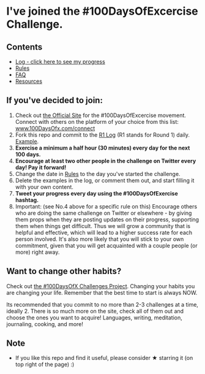 # I've joined the #100DaysOfExcercise Challenge.

## Contents
* [Log - click here to see my progress](r2-log.md)
* [Rules](rules.md)
* [FAQ](FAQ.md)
* [Resources](resources.md)

## If you've decided to join:
1. Check out [the Official Site](http://100daysofx.com/) for the #100DaysOfExcercise movement. Connect with others on the platform of your choice from this list: www.100DaysOfx.com/connect 
2. Fork this repo and commit to the [R1 Log](r1-log.md) (R1 stands for Round 1) daily. [Example](https://github.com/Kallaway/100-days-kallaway-log).
3. **Exercise a minimum a half hour (30 minutes) every day for the next 100 days.**
4. **Encourage at least two other people in the challenge on Twitter every day! Pay it forward!**
5. Change the date in [Rules](rules.md) to the day you've started the challenge.
6. Delete the examples in the log, or comment them out, and start filling it with your own content.
7. **Tweet your progress every day using the #100DaysOfExercise hashtag.**
9. Important: (see No.4 above for a specific rule on this) Encourage others who are doing the same challenge on Twitter or elsewhere - by giving them props when they are posting updates on their progress, supporting them when things get difficult. Thus we will grow a community that is helpful and effective, which will lead to a higher success rate for each person involved. It's also more likely that you will stick to your own commitment, given that you will get acquainted with a couple people (or more) right away.

## Want to change other habits? 
Check out [the #100DaysOfX Challenges Project](http://100daysofx.com/). Changing your habits you are changing your life. Remember that the best time to start is always NOW.

Its recommended that you commit to no more than 2-3 challenges at a time, ideally 2.  There is so much more on the site, check all of them out and choose the ones you want to acquire! Languages, writing, meditation, journaling, cooking, and more! 

## Note
* If you like this repo and find it useful, please consider &#9733; starring it (on top right of the page) :)
